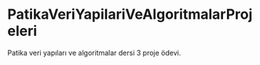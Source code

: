 # PatikaVeriYapilariVeAlgoritmalarProjeleri
Patika veri yapıları ve algoritmalar dersi 3 proje ödevi.
